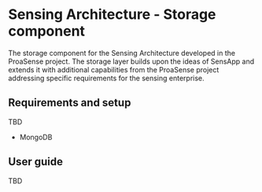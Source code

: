 # Sensing Architecture - Storage component
The storage component for the Sensing Architecture developed in the ProaSense project. The storage layer builds upon the ideas of SensApp and extends it with additional capabilities from the ProaSense project addressing specific requirements for the sensing enterprise.

## Requirements and setup
TBD

* MongoDB

## User guide
TBD
